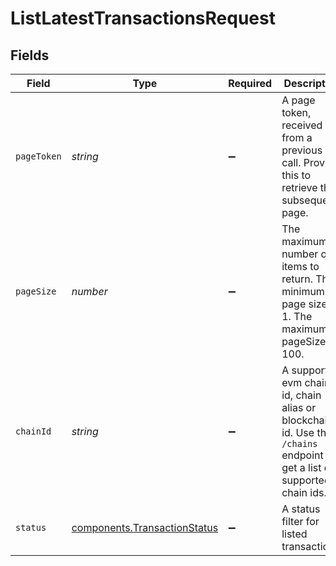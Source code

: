 # ListLatestTransactionsRequest

## Fields

| Field         | Type                                                                      | Required | Description                                                                                                                | Example |
| ------------- | ------------------------------------------------------------------------- | -------- | -------------------------------------------------------------------------------------------------------------------------- | ------- |
| `pageToken` | *string*                                                                | ➖       | A page token, received from a previous list call. Provide this to retrieve the subsequent page.                            |         |
| `pageSize`  | *number*                                                                | ➖       | The maximum number of items to return. The minimum page size is 1. The maximum pageSize is 100.                            | 10      |
| `chainId`   | *string*                                                                | ➖       | A supported evm chain id, chain alias or blockchain id. Use the `/chains` endpoint to get a list of supported chain ids. |         |
| `status`    | [components.TransactionStatus](../../models/components/transactionstatus.md) | ➖       | A status filter for listed transactions.                                                                                   |         |
